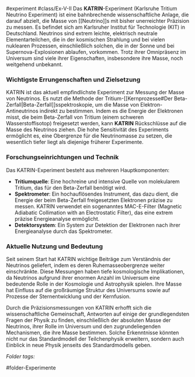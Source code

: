 #experiment #class/Ex-V-II 
Das **KATRIN**-Experiment (Karlsruhe Tritium Neutrino Experiment) ist eine bahnbrechende wissenschaftliche Anlage, die darauf abzielt, die Masse von [[Neutrino]]s mit bisher unerreichter Präzision zu messen. Es befindet sich am Karlsruher Institut für Technologie (KIT) in Deutschland. Neutrinos sind extrem leichte, elektrisch neutrale Elementarteilchen, die in der kosmischen Strahlung und bei vielen nuklearen Prozessen, einschließlich solchen, die in der Sonne und bei Supernova-Explosionen ablaufen, vorkommen. Trotz ihrer Omnipräsenz im Universum sind viele ihrer Eigenschaften, insbesondere ihre Masse, noch weitgehend unbekannt.

### Wichtigste Errungenschaften und Zielsetzung

KATRIN ist das aktuell empfindlichste Experiment zur Messung der Masse von Neutrinos. Es nutzt die Methode der Tritium-[[Kernprozesse#Der Beta-Zerfall|Beta-Zerfall]]sspektroskopie, um die Masse von Elektron-Antineutrinos indirekt zu bestimmen. Indem es die Energie der Elektronen misst, die beim Beta-Zerfall von Tritium (einem schweren Wasserstoffisotop) freigesetzt werden, kann **KATRIN** Rückschlüsse auf die Masse des Neutrinos ziehen. Die hohe Sensitivität des Experiments ermöglicht es, eine Obergrenze für die Neutrinomasse zu setzen, die wesentlich tiefer liegt als diejenige früherer Experimente.

### Forschungseinrichtungen und Technik

Das KATRIN-Experiment besteht aus mehreren Hauptkomponenten:

- **Tritiumquelle**: Eine hochreine und intensive Quelle von molekularem Tritium, das für den Beta-Zerfall benötigt wird.
- **Spektrometer**: Ein hochauflösendes Instrument, das dazu dient, die Energie der beim Beta-Zerfall freigesetzten Elektronen präzise zu messen. KATRIN verwendet ein sogenanntes MAC-E-Filter (Magnetic Adiabatic Collimation with an Electrostatic Filter), das eine extrem präzise Energieanalyse ermöglicht.
- **Detektorsystem**: Ein System zur Detektion der Elektronen nach ihrer Energieanalyse durch das Spektrometer.

### Aktuelle Nutzung und Bedeutung

Seit seinem Start hat KATRIN wichtige Beiträge zum Verständnis der Neutrinos geliefert, indem es deren Ruhemasseobergrenze weiter einschränkte. Diese Messungen haben tiefe kosmologische Implikationen, da Neutrinos aufgrund ihrer enormen Anzahl im Universum eine bedeutende Rolle in der Kosmologie und Astrophysik spielen. Ihre Masse hat Einfluss auf die großräumige Struktur des Universums sowie auf Prozesse der Sternentwicklung und der Kernfusion.

Durch die Präzisionsmessungen von KATRIN erhofft sich die wissenschaftliche Gemeinschaft, Antworten auf einige der grundlegendsten Fragen der Physik zu finden, einschließlich der absoluten Masse der Neutrinos, ihrer Rolle im Universum und den zugrundeliegenden Mechanismen, die ihre Masse bestimmen. Solche Erkenntnisse könnten nicht nur das Standardmodell der Teilchenphysik erweitern, sondern auch Einblick in neue Physik jenseits des Standardmodells geben.


 *Folder tags:*

#folder-Experimente